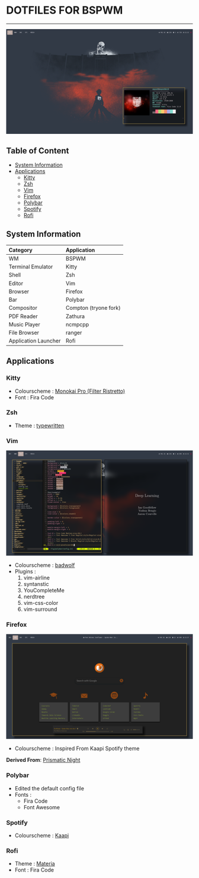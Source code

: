 <!-- omit in toc -->
# DOTFILES FOR BSPWM
---
![setup](Pictures/Setup/Wallpaper&Neofetch.png)

<!-- omit in toc -->
## Table of Content
- [System Information](#system-information)
- [Applications](#applications)
  - [Kitty](#kitty)
  - [Zsh](#zsh)
  - [Vim](#vim)
  - [Firefox](#firefox)
  - [Polybar](#polybar)
  - [Spotify](#spotify)
  - [Rofi](#rofi)


## System Information

| Category             | Application           |
| :------------------- | :-------------------- |
| WM                   | BSPWM                 |
| Terminal Emulator    | Kitty                 |
| Shell                | Zsh                   |
| Editor               | Vim                   |
| Browser              | Firefox               |
| Bar                  | Polybar               |
| Compositor           | Compton (tryone fork) |
| PDF Reader           | Zathura               |
| Music Player         | ncmpcpp               |
| File Browser         | ranger                |
| Application Launcher | Rofi                  |

## Applications 

### Kitty
* Colourscheme : [Monokai Pro (Filter Ristretto)](https://github.com/dexpota/kitty-themes/blob/master/themes/Monokai_Pro_(Filter_Ristretto).conf)
* Font : Fira Code

### Zsh
* Theme : [typewritten](https://github.com/reobin/typewritten)
  
### Vim
![Vim](Pictures/Setup/Vim&Zathura.png)
* Colourscheme : [badwolf](https://github.com/sjl/badwolf)
* Plugins :
    1. vim-airline
    2. syntanstic
    3. YouCompleteMe
    4. nerdtree
    5. vim-css-color
    6. vim-surround

### Firefox
![firefox](Pictures/Setup/Firefox&Spotify.png)
* Colourscheme : Inspired From Kaapi Spotify theme

**Derived From**: [Prismatic Night](https://github.com/dbuxy218/Prismatic-Night)

### Polybar
* Edited the default config file
* Fonts : 
  * Fira Code
  * Font Awesome

### Spotify
* Colourscheme : [Kaapi](https://github.com/morpheusthewhite/spicetify-themes "Spicetify-themes") 

### Rofi
* Theme : [Materia](https://github.com/DefunctLizard/materia-rofi-theme)
* Font : Fira Code
